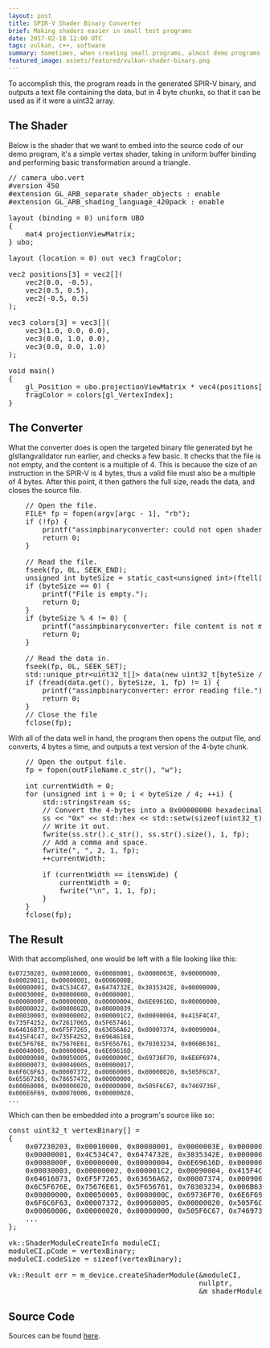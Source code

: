 ```yaml
---
layout: post
title: SPIR-V Shader Binary Converter
brief: Making shaders easier in small test programs
date: 2017-02-18 12:00 UTC
tags: vulkan, c++, software
summary: Sometimes, when creating small programs, almost demo programs, one doesn't want to have to import or have an extra file around just containing the SPIR-V binary for a Vulkan program. Often, the solution is to embed the shader binaries straight into the source code. What follows is a simple program that does just that.
featured_image: assets/featured/vulkan-shader-binary.png
---
```


To accomplish this, the program reads in the generated SPIR-V binary, and outputs a text file containing the data, but in 4 byte chunks, so that it can be used as if it were a uint32 array.

## The Shader

Below is the shader that we want to embed into the source code of our demo program, it's a simple vertex shader, taking in uniform buffer binding and performing basic transformation around a triangle.

<pre class="brush: cpp">
// camera_ubo.vert
#version 450
#extension GL_ARB_separate_shader_objects : enable
#extension GL_ARB_shading_language_420pack : enable

layout (binding = 0) uniform UBO
{
    mat4 projectionViewMatrix;
} ubo;

layout (location = 0) out vec3 fragColor;

vec2 positions[3] = vec2[](
    vec2(0.0, -0.5),
    vec2(0.5, 0.5),
    vec2(-0.5, 0.5)
);

vec3 colors[3] = vec3[](
    vec3(1.0, 0.0, 0.0),
    vec3(0.0, 1.0, 0.0),
    vec3(0.0, 0.0, 1.0)
);

void main()
{
    gl_Position = ubo.projectionViewMatrix * vec4(positions[gl_VertexIndex], 0.0, 1.0);
    fragColor = colors[gl_VertexIndex];
}
</pre>

## The Converter

What the converter does is open the targeted binary file generated byt he glsllangvalidator run earlier, and checks a few basic. It checks that the file is not empty, and the content is a multiple of 4. This is because the size of an instruction in the SPIR-V is 4 bytes, thus a valid file must also be a multiple of 4 bytes. After this point, it then gathers the full size, reads the data, and closes the source file.

<pre class="brush: cpp">
    // Open the file.
    FILE* fp = fopen(argv[argc - 1], "rb");
    if (!fp) {
        printf("assimpbinaryconverter: could not open shader file: %s", argv[1]);
        return 0;
    }

    // Read the file.
    fseek(fp, 0L, SEEK_END);
    unsigned int byteSize = static_cast&lt;unsigned int>(ftell(fp));
    if (byteSize == 0) {
        printf("File is empty.");
        return 0;
    }
    if (byteSize % 4 != 0) {
        printf("assimpbinaryconverter: file content is not multiple of 4.");
        return 0;
    }

    // Read the data in.
    fseek(fp, 0L, SEEK_SET);
    std::unique_ptr&lt;uint32_t[]> data(new uint32_t[byteSize / 4]);
    if (fread(data.get(), byteSize, 1, fp) != 1) {
        printf("assimpbinaryconverter: error reading file.");
        return 0;
    }
    // Close the file
    fclose(fp);
</pre>

With all of the data well in hand, the program then opens the output file, and converts, 4 bytes a time, and outputs a text version of the 4-byte chunk.

<pre class="brush: cpp">
    // Open the output file.
    fp = fopen(outFileName.c_str(), "w");

    int currentWidth = 0;
    for (unsigned int i = 0; i < byteSize / 4; ++i) {
        std::stringstream ss;
        // Convert the 4-bytes into a 0x00000000 hexadecimal representation.
        ss << "0x" << std::hex << std::setw(sizeof(uint32_t) * 8 / 4) << std::uppercase << std::setfill('0') << data[i];
        // Write it out.
        fwrite(ss.str().c_str(), ss.str().size(), 1, fp);
        // Add a comma and space.
        fwrite(", ", 2, 1, fp);
        ++currentWidth;

        if (currentWidth == itemsWide) {
            currentWidth = 0;
            fwrite("\n", 1, 1, fp);
        }
    }
    fclose(fp);
</pre>

## The Result

With that accomplished, one would be left with a file looking like this:

```
0x07230203, 0x00010000, 0x00080001, 0x0000003E, 0x00000000, 0x00020011, 0x00000001, 0x0006000B, 
0x00000001, 0x4C534C47, 0x6474732E, 0x3035342E, 0x00000000, 0x0003000E, 0x00000000, 0x00000001, 
0x0008000F, 0x00000000, 0x00000004, 0x6E69616D, 0x00000000, 0x00000022, 0x0000002D, 0x00000039, 
0x00030003, 0x00000002, 0x000001C2, 0x00090004, 0x415F4C47, 0x735F4252, 0x72617065, 0x5F657461, 
0x64616873, 0x6F5F7265, 0x63656A62, 0x00007374, 0x00090004, 0x415F4C47, 0x735F4252, 0x69646168, 
0x6C5F676E, 0x75676E61, 0x5F656761, 0x70303234, 0x006B6361, 0x00040005, 0x00000004, 0x6E69616D, 
0x00000000, 0x00050005, 0x0000000C, 0x69736F70, 0x6E6F6974, 0x00000073, 0x00040005, 0x00000017, 
0x6F6C6F63, 0x00007372, 0x00060005, 0x00000020, 0x505F6C67, 0x65567265, 0x78657472, 0x00000000, 
0x00060006, 0x00000020, 0x00000000, 0x505F6C67, 0x7469736F, 0x006E6F69, 0x00070006, 0x00000020,
...
```

Which can then be embedded into a program's source like so:

<pre class="brush: cpp">
const uint32_t vertexBinary[] = 
{
    0x07230203, 0x00010000, 0x00080001, 0x0000003E, 0x00000000, 0x00020011, 0x00000001, 0x0006000B, 
    0x00000001, 0x4C534C47, 0x6474732E, 0x3035342E, 0x00000000, 0x0003000E, 0x00000000, 0x00000001, 
    0x0008000F, 0x00000000, 0x00000004, 0x6E69616D, 0x00000000, 0x00000022, 0x0000002D, 0x00000039, 
    0x00030003, 0x00000002, 0x000001C2, 0x00090004, 0x415F4C47, 0x735F4252, 0x72617065, 0x5F657461, 
    0x64616873, 0x6F5F7265, 0x63656A62, 0x00007374, 0x00090004, 0x415F4C47, 0x735F4252, 0x69646168, 
    0x6C5F676E, 0x75676E61, 0x5F656761, 0x70303234, 0x006B6361, 0x00040005, 0x00000004, 0x6E69616D, 
    0x00000000, 0x00050005, 0x0000000C, 0x69736F70, 0x6E6F6974, 0x00000073, 0x00040005, 0x00000017, 
    0x6F6C6F63, 0x00007372, 0x00060005, 0x00000020, 0x505F6C67, 0x65567265, 0x78657472, 0x00000000, 
    0x00060006, 0x00000020, 0x00000000, 0x505F6C67, 0x7469736F, 0x006E6F69, 0x00070006, 0x00000020,
    ...
};

vk::ShaderModuleCreateInfo moduleCI;
moduleCI.pCode = vertexBinary;
moduleCI.codeSize = sizeof(vertexBinary);

vk::Result err = m_device.createShaderModule(&moduleCI,
                                             nullptr,
                                             &m_shaderModules[(uint32_t) vk::ShaderStageFlagBits::eVertex]);
</pre>

## Source Code

Sources can be found [here](https://git.stabletec.com/utilities/vk-shader-to-binary).